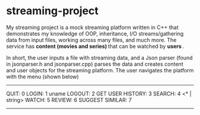 # streaming-project
My streaming project is a mock streaming platform written in C++ that demonstrates my knowledge of OOP, 
inheritance, I/O streams/gathering data from input files, working across many files, and much more.
The service has <b> content (movies and series) </b> that can be watched by <b> users </b>.

In short, the user inputs a file with streaming data, and a Json parser (found in jsonparser.h and jsonparser.cpp) parses the data
and creates content and user objects for the streaming platform. The user navigates the platform with the menu (shown below)

------------------------------------------

QUIT:              0
LOGIN:             1 uname
LOGOUT:            2
GET USER HISTORY:  3
SEARCH:            4 <* | string>
WATCH:             5 <content-id>
REVIEW:            6 <content-id> <number-of-stars>
SUGGEST SIMILAR:   7 <content-id>

------------------------------------------
